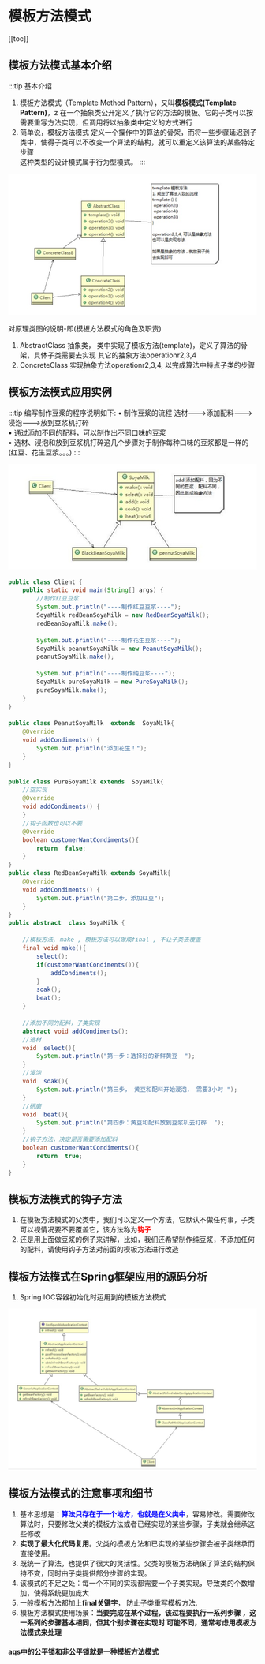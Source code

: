 # 模板方法模式
[[toc]]
## 模板方法模式基本介绍

:::tip 基本介绍
1. 模板方法模式（Template Method Pattern），又叫**模板模式(Template Pattern)**，z 在一个抽象类公开定义了执行它的方法的模板。它的子类可以按需要重写方法实现，但调用将以抽象类中定义的方式进行  
2. 简单说，模板方法模式 定义一个操作中的算法的骨架，而将一些步骤延迟到子类中，使得子类可以不改变一个算法的结构，就可以重定义该算法的某些特定步骤  
   这种类型的设计模式属于行为型模式。
:::

<a data-fancybox title="模板方法模式" href="./image/template.jpg">![模板方法模式](./image/template.jpg)</a>

对原理类图的说明-即(模板方法模式的角色及职责)
1. AbstractClass 抽象类， 类中实现了模板方法(template)，定义了算法的骨架，具体子类需要去实现 其它的抽象方法operationr2,3,4
2. ConcreteClass 实现抽象方法operationr2,3,4, 以完成算法中特点子类的步骤

## 模板方法模式应用实例

:::tip 编写制作豆浆的程序说明如下:
• 制作豆浆的流程 选材--->添加配料--->浸泡--->放到豆浆机打碎  
• 通过添加不同的配料，可以制作出不同口味的豆浆  
• 选材、浸泡和放到豆浆机打碎这几个步骤对于制作每种口味的豆浆都是一样的(红豆、花生豆浆。。。) 
::: 

<a data-fancybox title="模板方法模式应用实例" href="./image/template1.jpg">![模板方法模式应用实例](./image/template1.jpg)</a>

```java
public class Client {
    public static void main(String[] args) {
        //制作红豆豆浆
        System.out.println("----制作红豆豆浆----");
        SoyaMilk redBeanSoyaMilk = new RedBeanSoyaMilk();
        redBeanSoyaMilk.make();

        System.out.println("----制作花生豆浆----");
        SoyaMilk peanutSoyaMilk = new PeanutSoyaMilk();
        peanutSoyaMilk.make();

        System.out.println("----制作纯豆浆----");
        SoyaMilk pureSoyaMilk = new PureSoyaMilk();
        pureSoyaMilk.make();
    }
}

public class PeanutSoyaMilk  extends  SoyaMilk{
    @Override
    void addCondiments() {
        System.out.println("添加花生！");
    }
}

public class PureSoyaMilk extends  SoyaMilk{
    //空实现
    @Override
    void addCondiments() {
    }
    //钩子函数也可以不要
    @Override
    boolean customerWantCondiments(){
        return  false;
    }
}
public class RedBeanSoyaMilk extends SoyaMilk{
    @Override
    void addCondiments() {
        System.out.println("第二步，添加红豆");
    }
}
public abstract  class SoyaMilk {

    //模板方法, make , 模板方法可以做成final , 不让子类去覆盖
    final void make(){
        select();
        if(customerWantCondiments()){
            addCondiments();
        }
        soak();
        beat();
    }

    //添加不同的配料，子类实现
    abstract void addCondiments();
    //选材
    void  select(){
        System.out.println("第一步：选择好的新鲜黄豆  ");
    }
    //浸泡
    void  soak(){
        System.out.println("第三步， 黄豆和配料开始浸泡， 需要3小时 ");
    }
    //研磨
    void  beat(){
        System.out.println("第四步：黄豆和配料放到豆浆机去打碎  ");
    }
    //钩子方法，决定是否需要添加配料
    boolean customerWantCondiments(){
        return  true;
    }
}
```
## 模板方法模式的钩子方法
1. 在模板方法模式的父类中，我们可以定义一个方法，它默认不做任何事，子类可以视情况要不要覆盖它，该方法称为<font color='red'><strong>钩子</strong></font>
2. 还是用上面做豆浆的例子来讲解，比如，我们还希望制作纯豆浆，不添加任何的配料，请使用钩子方法对前面的模板方法进行改造

## 模板方法模式在Spring框架应用的源码分析

1. Spring IOC容器初始化时运用到的模板方法模式

<a data-fancybox title="IOC容器初始化时运用到的模板方法模式" href="./image/ioctemplate.jpg">![IOC容器初始化时运用到的模板方法模式](./image/ioctemplate.jpg)</a>


## 模板方法模式的注意事项和细节

1. 基本思想是：<font color='blue'><strong>算法只存在于一个地方，也就是在父类中</strong></font>，容易修改。需要修改算法时，只要修改父类的模板方法或者已经实现的某些步骤，子类就会继承这些修改
2. **实现了最大化代码复用**。父类的模板方法和已实现的某些步骤会被子类继承而直接使用。
3. 既统一了算法，也提供了很大的灵活性。父类的模板方法确保了算法的结构保持不变，同时由子类提供部分步骤的实现。
4. 该模式的不足之处：每一个不同的实现都需要一个子类实现，导致类的个数增加，使得系统更加庞大
5. 一般模板方法都加上**final关键字**， 防止子类重写模板方法.
6. 模板方法模式使用场景：**当要完成在某个过程，该过程要执行一系列步骤 ，这一系列的步骤基本相同，但其个别步骤在实现时 可能不同，通常考虑用模板方法模式来处理**


#### aqs中的公平锁和非公平锁就是一种模板方法模式